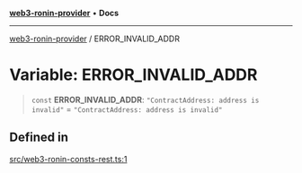[**web3-ronin-provider**](../README.md) • **Docs**

***

[web3-ronin-provider](../globals.md) / ERROR\_INVALID\_ADDR

# Variable: ERROR\_INVALID\_ADDR

> `const` **ERROR\_INVALID\_ADDR**: `"ContractAddress: address is invalid"` = `"ContractAddress: address is invalid"`

## Defined in

[src/web3-ronin-consts-rest.ts:1](https://github.com/chuacw/web3-ronin-provider/blob/7646ce38176c1dab59363eef0869f2efa34d498b/src/web3-ronin-consts-rest.ts#L1)
